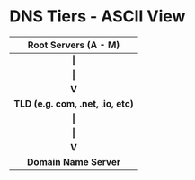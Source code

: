 # DNS Tiers - ASCII View

| **Root Servers \(A - M\)** |
| :---: |
| **\|** |
| **\|** |
| **V** |
| **TLD \(e.g. com, .net, .io, etc\)** |
| **\|** |
| **\|** |
| **V** |
| **Domain Name Server** |



